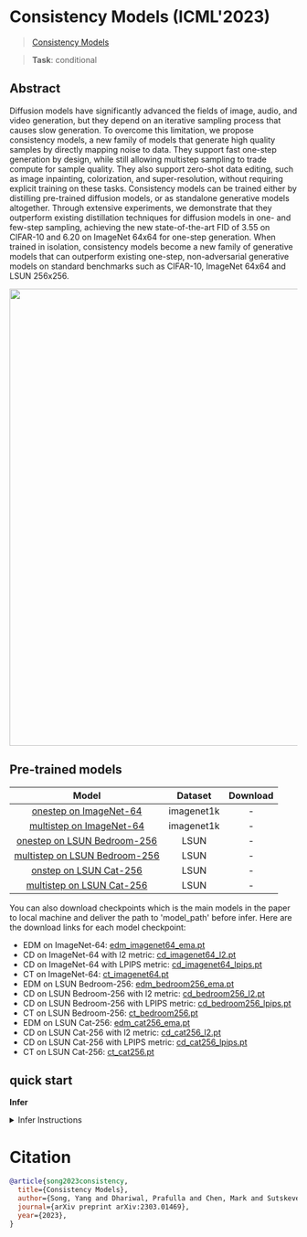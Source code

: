 # Consistency Models (ICML'2023)

> [Consistency Models](https://arxiv.org/abs/2303.01469)

> **Task**: conditional

<!-- [ALGORITHM] -->

## Abstract

<!-- [ABSTRACT] -->

Diffusion models have significantly advanced the fields of image, audio, and video generation, but they depend on an iterative sampling process that causes slow generation. To overcome this limitation, we propose consistency models, a new family of models that generate high quality samples by directly mapping noise to data. They support fast one-step generation by design, while still allowing multistep sampling to trade compute for sample quality. They also support zero-shot data editing, such as image inpainting, colorization, and super-resolution, without requiring explicit training on these tasks. Consistency models can be trained either by distilling pre-trained diffusion models, or as standalone generative models altogether. Through extensive experiments, we demonstrate that they outperform existing distillation techniques for diffusion models in one- and few-step sampling, achieving the new state-of-the-art FID of 3.55 on CIFAR-10 and 6.20 on ImageNet 64x64 for one-step generation. When trained in isolation, consistency models become a new family of generative models that can outperform existing one-step, non-adversarial generative models on standard benchmarks such as CIFAR-10, ImageNet 64x64 and LSUN 256x256.

<div align="center">
<img src="https://github.com/xiaomile/mmagic/assets/14927720/1586f0c0-8def-4339-b898-470333a26125" width=800>
</div>

## Pre-trained models

|                                             Model                                             |  Dataset   | Download |
| :-------------------------------------------------------------------------------------------: | :--------: | :------: |
|       [onestep on ImageNet-64](./consistency_models_8xb256-imagenet1k-onestep-64x64.py)       | imagenet1k |    -     |
|     [multistep on ImageNet-64](./consistency_models_8xb256-imagenet1k-multistep-64x64.py)     | imagenet1k |    -     |
|   [onestep on LSUN Bedroom-256](./consistency_models_8xb32-LSUN-bedroom-onestep-256x256.py)   |    LSUN    |    -     |
| [multistep on LSUN Bedroom-256](./consistency_models_8xb32-LSUN-bedroom-multistep-256x256.py) |    LSUN    |    -     |
|       [onstep on LSUN Cat-256](./consistency_models_8xb32-LSUN-cat-onestep-256x256.py)        |    LSUN    |    -     |
|     [multistep on LSUN Cat-256](./consistency_models_8xb32-LSUN-cat-multistep-256x256.py)     |    LSUN    |    -     |

You can also download checkpoints which is the main models in the paper to local machine and deliver the path to 'model_path' before infer.
Here are the download links for each model checkpoint:

- EDM on ImageNet-64: [edm_imagenet64_ema.pt](https://openaipublic.blob.core.windows.net/consistency/edm_imagenet64_ema.pt)
- CD on ImageNet-64 with l2 metric: [cd_imagenet64_l2.pt](https://openaipublic.blob.core.windows.net/consistency/cd_imagenet64_l2.pt)
- CD on ImageNet-64 with LPIPS metric: [cd_imagenet64_lpips.pt](https://openaipublic.blob.core.windows.net/consistency/cd_imagenet64_lpips.pt)
- CT on ImageNet-64: [ct_imagenet64.pt](https://openaipublic.blob.core.windows.net/consistency/ct_imagenet64.pt)
- EDM on LSUN Bedroom-256: [edm_bedroom256_ema.pt](https://openaipublic.blob.core.windows.net/consistency/edm_bedroom256_ema.pt)
- CD on LSUN Bedroom-256 with l2 metric: [cd_bedroom256_l2.pt](https://openaipublic.blob.core.windows.net/consistency/cd_bedroom256_l2.pt)
- CD on LSUN Bedroom-256 with LPIPS metric: [cd_bedroom256_lpips.pt](https://openaipublic.blob.core.windows.net/consistency/cd_bedroom256_lpips.pt)
- CT on LSUN Bedroom-256: [ct_bedroom256.pt](https://openaipublic.blob.core.windows.net/consistency/ct_bedroom256.pt)
- EDM on LSUN Cat-256: [edm_cat256_ema.pt](https://openaipublic.blob.core.windows.net/consistency/edm_cat256_ema.pt)
- CD on LSUN Cat-256 with l2 metric: [cd_cat256_l2.pt](https://openaipublic.blob.core.windows.net/consistency/cd_cat256_l2.pt)
- CD on LSUN Cat-256 with LPIPS metric: [cd_cat256_lpips.pt](https://openaipublic.blob.core.windows.net/consistency/cd_cat256_lpips.pt)
- CT on LSUN Cat-256: [ct_cat256.pt](https://openaipublic.blob.core.windows.net/consistency/ct_cat256.pt)

## quick start

**Infer**

<details>
<summary>Infer Instructions</summary>

You can use the following commands to infer with the model.

```shell
# onestep
python demo\mmagic_inference_demo.py \
    --model-name consistency_models \
    --model-config configs/consistency_models/consistency_models_8xb256-imagenet1k-onestep-64x64.py \
    --result-out-dir demo_consistency_model.jpg

# multistep
python demo\mmagic_inference_demo.py \
    --model-name consistency_models \
    --model-config configs/consistency_models/consistency_models_8xb256-imagenet1k-multistep-64x64.py \
    --result-out-dir demo_consistency_model.jpg
```

</details>

# Citation

```bibtex
@article{song2023consistency,
  title={Consistency Models},
  author={Song, Yang and Dhariwal, Prafulla and Chen, Mark and Sutskever, Ilya},
  journal={arXiv preprint arXiv:2303.01469},
  year={2023},
}
```
